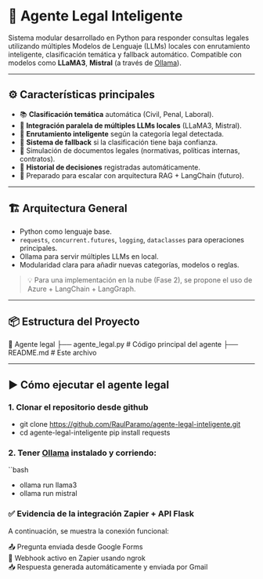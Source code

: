 # 🤖 Agente Legal Inteligente

Sistema modular desarrollado en Python para responder consultas legales utilizando múltiples Modelos de Lenguaje (LLMs) locales con enrutamiento inteligente, clasificación temática y fallback automático. Compatible con modelos como **LLaMA3**, **Mistral** (a través de [Ollama](https://ollama.com/)).

---

## ⚙️ Características principales

- 📚 **Clasificación temática** automática (Civil, Penal, Laboral).
- 🧠 **Integración paralela de múltiples LLMs locales** (LLaMA3, Mistral).
- 🧭 **Enrutamiento inteligente** según la categoría legal detectada.
- 🔁 **Sistema de fallback** si la clasificación tiene baja confianza.
- 📄 Simulación de documentos legales (normativas, políticas internas, contratos).
- 🧾 **Historial de decisiones** registradas automáticamente.
- 📡 Preparado para escalar con arquitectura RAG + LangChain (futuro).

---

## 🏗️ Arquitectura General

- Python como lenguaje base.
- `requests`, `concurrent.futures`, `logging`, `dataclasses` para operaciones principales.
- Ollama para servir múltiples LLMs en local.
- Modularidad clara para añadir nuevas categorías, modelos o reglas.

> 💡 Para una implementación en la nube (Fase 2), se propone el uso de Azure + LangChain + LangGraph.

---

## 📦 Estructura del Proyecto
📁 Agente legal
├── agente_legal.py # Código principal del agente
├── README.md # Este archivo

---

## ▶️ Cómo ejecutar el agente legal

### 1. Clonar el repositorio desde github
- git clone https://github.com/RaulParamo/agente-legal-inteligente.git
- cd agente-legal-inteligente  pip install requests
### 2. Tener [Ollama](https://ollama.com) instalado y corriendo:

``bash
- ollama run llama3
- ollama run mistral

### ✅ Evidencia de la integración Zapier + API Flask

A continuación, se muestra la conexión funcional:

📤 Pregunta enviada desde Google Forms  
📡 Webhook activo en Zapier usando ngrok  
📥 Respuesta generada automáticamente y enviada por Gmail

